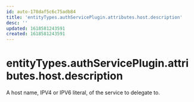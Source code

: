 ```yaml
---
id: auto-178daf5c6c75adb84
title: 'entityTypes.authServicePlugin.attributes.host.description'
desc: ''
updated: 1618581243591
created: 1618581243591
---
```

# entityTypes.authServicePlugin.attributes.host.description

A host name, IPV4 or IPV6 literal, of the service to delegate to.